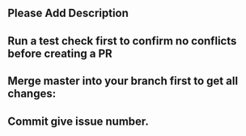 ## Please Add Description

## Run a test check first to confirm no conflicts before creating a PR

## Merge master into your branch first to get all changes:

## Commit give issue number.

